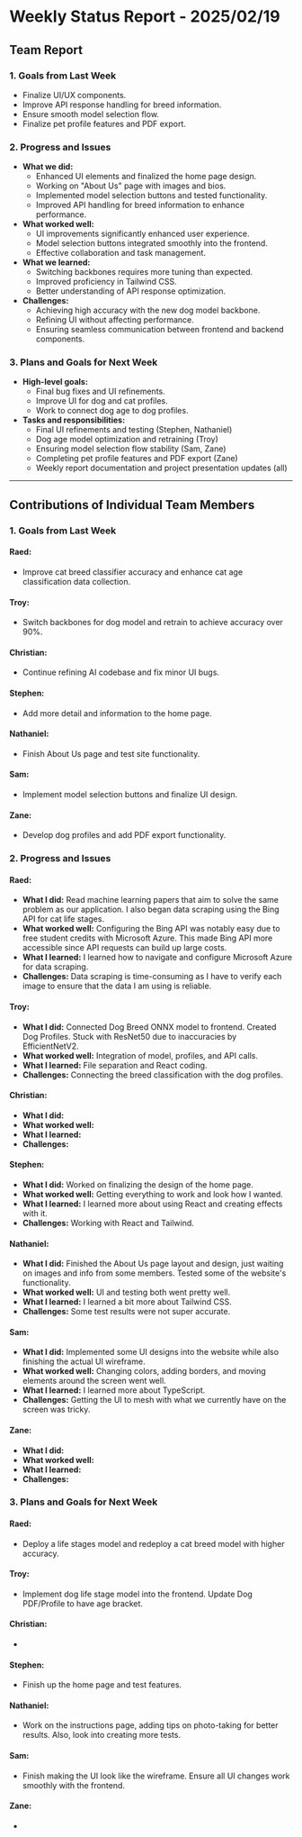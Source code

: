 # Weekly Status Report - 2025/02/19

## Team Report

### 1. Goals from Last Week
- Finalize UI/UX components.
- Improve API response handling for breed information.
- Ensure smooth model selection flow.
- Finalize pet profile features and PDF export.

### 2. Progress and Issues
- **What we did:**
  - Enhanced UI elements and finalized the home page design.
  - Working on "About Us" page with images and bios.
  - Implemented model selection buttons and tested functionality.
  - Improved API handling for breed information to enhance performance.
- **What worked well:**
  - UI improvements significantly enhanced user experience.
  - Model selection buttons integrated smoothly into the frontend.
  - Effective collaboration and task management.
- **What we learned:**
  - Switching backbones requires more tuning than expected.
  - Improved proficiency in Tailwind CSS.
  - Better understanding of API response optimization.
- **Challenges:**
  - Achieving high accuracy with the new dog model backbone.
  - Refining UI without affecting performance.
  - Ensuring seamless communication between frontend and backend components.

### 3. Plans and Goals for Next Week
- **High-level goals:**
  - Final bug fixes and UI refinements.
  - Improve UI for dog and cat profiles.
  - Work to connect dog age to dog profiles.
- **Tasks and responsibilities:**
  - Final UI refinements and testing (Stephen, Nathaniel)
  - Dog age model optimization and retraining (Troy)
  - Ensuring model selection flow stability (Sam, Zane)
  - Completing pet profile features and PDF export (Zane)
  - Weekly report documentation and project presentation updates (all)

---

## Contributions of Individual Team Members

### 1. Goals from Last Week

#### Raed:
- Improve cat breed classifier accuracy and enhance cat age classification data collection.

#### Troy:
- Switch backbones for dog model and retrain to achieve accuracy over 90%.

#### Christian:
- Continue refining AI codebase and fix minor UI bugs.

#### Stephen:
- Add more detail and information to the home page.

#### Nathaniel:
- Finish About Us page and test site functionality.

#### Sam:
- Implement model selection buttons and finalize UI design.

#### Zane:
- Develop dog profiles and add PDF export functionality.

### 2. Progress and Issues

#### Raed:
- **What I did:** Read machine learning papers that aim to solve the same problem as our application. I also began data scraping using the Bing API for cat life stages.
- **What worked well:** Configuring the Bing API was notably easy due to free student credits with Microsoft Azure. This made Bing API more accessible since API requests can build up large costs.  
- **What I learned:** I learned how to navigate and configure Microsoft Azure for data scraping.
- **Challenges:** Data scraping is time-consuming as I have to verify each image to ensure that the data I am using is reliable.

#### Troy:
- **What I did:** Connected Dog Breed ONNX model to frontend. Created Dog Profiles. Stuck with ResNet50 due to inaccuracies by EfficientNetV2.
- **What worked well:** Integration of model, profiles, and API calls.
- **What I learned:** File separation and React coding. 
- **Challenges:** Connecting the breed classification with the dog profiles.

#### Christian:
- **What I did:** 
- **What worked well:** 
- **What I learned:** 
- **Challenges:** 

#### Stephen:
- **What I did:** Worked on finalizing the design of the home page.
- **What worked well:** Getting everything to work and look how I wanted.
- **What I learned:** I learned more about using React and creating effects with it.
- **Challenges:** Working with React and Tailwind.

#### Nathaniel:
- **What I did:** Finished the About Us page layout and design, just waiting on images and info from some members. Tested some of the website's functionality.
- **What worked well:** UI and testing both went pretty well.
- **What I learned:** I learned a bit more about Tailwind CSS.
- **Challenges:** Some test results were not super accurate.

#### Sam:
- **What I did:** Implemented some UI designs into the website while also finishing the actual UI wireframe.
- **What worked well:** Changing colors, adding borders, and moving elements around the screen went well.
- **What I learned:** I learned more about TypeScript.
- **Challenges:** Getting the UI to mesh with what we currently have on the screen was tricky.

#### Zane:
- **What I did:** 
- **What worked well:** 
- **What I learned:** 
- **Challenges:** 

### 3. Plans and Goals for Next Week

#### Raed:
- Deploy a life stages model and redeploy a cat breed model with higher accuracy.

#### Troy:
- Implement dog life stage model into the frontend. Update Dog PDF/Profile to have age bracket.

#### Christian:
- 

#### Stephen:
- Finish up the home page and test features.

#### Nathaniel:
- Work on the instructions page, adding tips on photo-taking for better results. Also, look into creating more tests.

#### Sam:
- Finish making the UI look like the wireframe. Ensure all UI changes work smoothly with the frontend.

#### Zane:
- 

